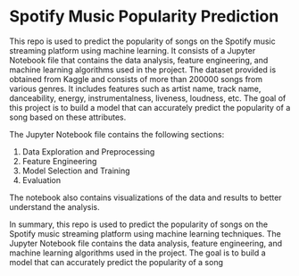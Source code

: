 # Spotify Music Popularity Prediction
This repo is used to predict the popularity of songs on the Spotify music streaming platform using machine learning. It consists of a Jupyter Notebook file that contains the data analysis, feature engineering, and machine learning algorithms used in the project. The dataset provided is obtained from Kaggle and consists of more than 200000 songs from various genres. It includes features such as artist name, track name, danceability, energy, instrumentalness, liveness, loudness, etc. The goal of this project is to build a model that can accurately predict the popularity of a song based on these attributes.

The Jupyter Notebook file contains the following sections:

1. Data Exploration and Preprocessing
2. Feature Engineering
3. Model Selection and Training
4. Evaluation

The notebook also contains visualizations of the data and results to better understand the analysis.

In summary, this repo is used to predict the popularity of songs on the Spotify music streaming platform using machine learning techniques. The Jupyter Notebook file contains the data analysis, feature engineering, and machine learning algorithms used in the project. The goal is to build a model that can accurately predict the popularity of a song

